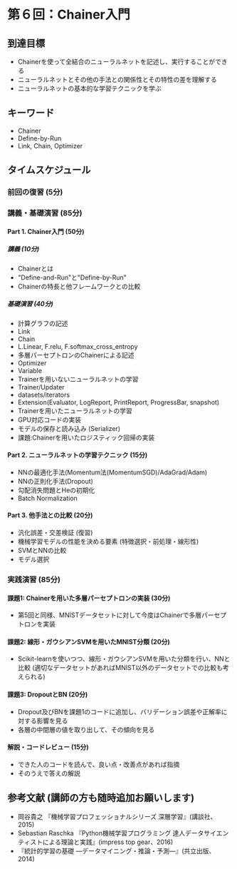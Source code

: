 # 第６回：Chainer入門

## 到達目標
* Chainerを使って全結合のニューラルネットを記述し、実行することができる
* ニューラルネットとその他の手法との関係性とその特性の差を理解する
* ニューラルネットの基本的な学習テクニックを学ぶ

## キーワード
* Chainer
* Define-by-Run
* Link, Chain, Optimizer

## タイムスケジュール
### 前回の復習 (5分)
### 講義・基礎演習 (85分)
#### Part 1. Chainer入門 (50分)
##### 講義 (10分)
* Chainerとは
* "Define-and-Run"と"Define-by-Run"
* Chainerの特長と他フレームワークとの比較

##### 基礎演習 (40分)
* 計算グラフの記述
* Link
* Chain
* L.Linear, F.relu, F.softmax\_cross\_entropy
* 多層パーセプトロンのChainerによる記述
* Optimizer
* Variable
* Trainerを用いないニューラルネットの学習
* Trainer/Updater
* datasets/iterators
* Extension(Evaluator, LogReport, PrintReport, ProgressBar, snapshot)
* Trainerを用いたニューラルネットの学習
* GPU対応コードの実装
* モデルの保存と読み込み (Serializer)
* 課題:Chainerを用いたロジスティック回帰の実装

#### Part 2. ニューラルネットの学習テクニック (15分)
* NNの最適化手法(Momentum法(MomentumSGD)/AdaGrad/Adam)
* NNの正則化手法(Dropout)
* 勾配消失問題とHeの初期化
* Batch Normalization

#### Part 3. 他手法との比較 (20分)
* 汎化誤差・交差検証 (復習)
* 機械学習モデルの性能を決める要素 (特徴選択・前処理・線形性)
* SVMとNNの比較
* モデル選択

### 実践演習 (85分)
#### 課題1: Chainerを用いた多層パーセプトロンの実装 (30分)
* 第5回と同様、MNISTデータセットに対して今度はChainerで多層パーセプトロンを実装

#### 課題2: 線形・ガウシアンSVMを用いたMNIST分類 (20分)
* Scikit-learnを使いつつ、線形・ガウシアンSVMを用いた分類を行い、NNと比較
(適切なデータセットがあればMNIST以外のデータセットでの比較も考えられる)

#### 課題3: DropoutとBN (20分)
* Dropout及びBNを課題1のコードに追加し、バリデーション誤差や正解率に対する影響を見る
* 各層の中間層の値を取り出して、その傾向を見る

#### 解説・コードレビュー (15分)
* できた人のコードを読んで、良い点・改善点があれば指摘
* そのうえで答えの解説

## 参考文献 (講師の方も随時追加お願いします)
* 岡谷貴之 『機械学習プロフェッショナルシリーズ 深層学習』(講談社、2015)
* Sebastian Raschka 『Python機械学習プログラミング 達人データサイエンティストによる理論と実践』(impress top gear、2016)
* 『統計的学習の基礎 ―データマイニング・推論・予測―』(共立出版、2014)
